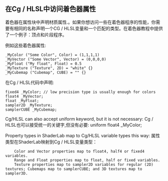 ## 在Cg / HLSL中访问着色器属性

着色器在属性块中声明材质属性.。如果你想访问一些在着色器程序的性能，你需要有相同的名称声明一个CG / HLSL变量和一个匹配的类型。在着色器教程中提供了一个例子：顶点和片段程序。


例如这些着色器属性:

	_MyColor ("Some Color", Color) = (1,1,1,1) 
	_MyVector ("Some Vector", Vector) = (0,0,0,0) 
	_MyFloat ("My float", Float) = 0.5 
	_MyTexture ("Texture", 2D) = "white" {} 
	_MyCubemap ("Cubemap", CUBE) = "" {} 


在Cg / HLSL代码中声明:

	fixed4 _MyColor; // low precision type is usually enough for colors
	float4 _MyVector;
	float _MyFloat; 
	sampler2D _MyTexture;
	samplerCUBE _MyCubemap;

Cg/HLSL can also accept uniform keyword, but it is not necessary:
Cg / HLSL也可以接受统一的关键字,但没有必要:
uniform float4 _MyColor;

Property types in ShaderLab map to Cg/HLSL variable types this way:
属性类型在ShaderLab映射到Cg / HLSL变量类型：

		Color and Vector properties map to float4, half4 or fixed4 variables.
		Range and Float properties map to float, half or fixed variables.
		Texture properties map to sampler2D variables for regular (2D) textures; Cubemaps map to samplerCUBE; and 3D textures map to sampler3D.

